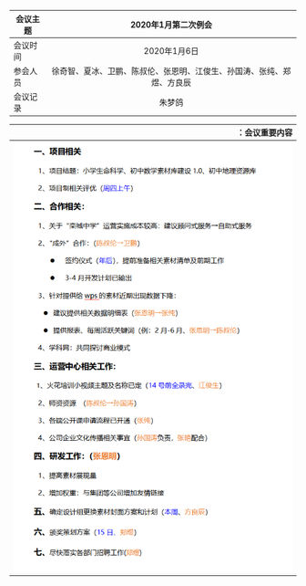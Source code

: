 
|会议主题|2020年1月第二次例会|
|-------------|:------:|
|会议时间 | 2020年1月6日    |
|参会人员	|徐奇智、夏冰、卫鹏、陈叔伦、张恩明、江俊生、孙国涛、张纯、郑煜、方良辰|
|会议记录	|朱梦鸽|

|：会议重要内容|
|-------------:|
|![avatar](images/2020010201.png)|
